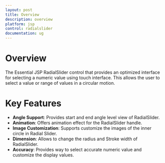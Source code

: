 ```yaml
---
layout: post
title: Overview
description: overview
platform: jsp
control: radialslider
documentation: ug
---
```


# Overview

The Essential JSP RadialSlider control that provides an optimized interface for selecting a numeric value using touch interface. This allows the user to select a value or range of values in a circular motion.

# Key Features

* **Angle Support**: Provides start and end angle level view of RadialSlider.
* **Animation**: Offers animation effect for the RadialSlider handle.
* **Image Customization**: Supports customize the images of the inner circle in Radial Slider.
* **Dimension**: Allows to change the radius and Stroke width of RadialSlider.
* **Accuracy**: Provides way to select accurate numeric value and customize the display values.
           
                



